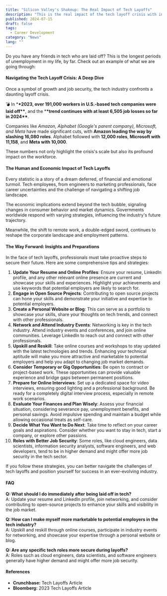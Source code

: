 ```yaml
---
title: "Silicon Valley's Shakeup: The Real Impact of Tech Layoffs"
description: "This is the real impact of the tech layoff crisis with in-depth analysis, personal stories, and expert opinions. Explore how it affects individuals, the economy, and the tech industry's future."
published: 2024-07-15
draft: false
tags:
  - Career Development
category: "News"
lang: ""
---
```


<!-- ![Hero Image](./heroImage.jpg) -->

Do you have any friends in tech who are laid off? This is the longest periods of unemployment in my life, by far. Check out an example of what we are going through:

#### Navigating the Tech Layoff Crisis: A Deep Dive

Once a symbol of growth and job security, the tech industry confronts a daunting layoff crisis.

💣 In \***\*2023, over 191,000 workers in U.S.-based tech companies were laid off\*\***, and the \***\*trend continues with at least 6,505 job losses so far in 2024\*\***.


Companies like _Amazon, Alphabet (Google's parent company), Microsoft, and Meta_ have made significant cuts, with **Amazon leading the way by slashing 16,080 roles**. Alphabet followed with **12,000 roles**, **Microsoft with 11,158**, and **Meta with 10,000**.

These numbers not only highlight the crisis's scale but also its profound impact on the workforce.

#### The Human and Economic Impact of Tech Layoffs

Every statistic is a story of a dream deferred, of financial and emotional turmoil. Tech employees, from engineers to marketing professionals, face career uncertainties and the challenge of navigating a shifting job landscape.

The economic implications extend beyond the tech bubble, signaling changes in consumer behavior and market dynamics. Governments worldwide respond with varying strategies, influencing the industry's future trajectory.

Meanwhile, the shift to remote work, a double-edged sword, continues to reshape the corporate landscape and employment patterns.

#### The Way Forward: Insights and Preparations

In the face of tech layoffs, professionals must take proactive steps to secure their future. Here are some comprehensive tips and strategies:

1. **Update Your Resume and Online Profiles**: Ensure your resume, LinkedIn profile, and any other relevant online presence are current and showcase your skills and experiences. Highlight your achievements and use keywords that potential employers are likely to search for.
2. **Engage in Open Source Projects**: Contributing to open source projects can hone your skills and demonstrate your initiative and expertise to potential employers.
3. **Create a Personal Website or Blog**: This can serve as a portfolio to showcase your skills, share your thoughts on tech trends, and connect with other professionals.
4. **Network and Attend Industry Events**: Networking is key in the tech industry. Attend industry events and conferences, and join online communities. Leverage LinkedIn to reach out and connect with other professionals.
5. **Upskill and Reskill**: Take online courses and workshops to stay updated with the latest technologies and trends. Enhancing your technical aptitude will make you more attractive and marketable to potential employers and help you adapt to changing job market demands.
6. **Consider Temporary or Gig Opportunities**: Be open to contract or project-based work. These opportunities can provide valuable experience and bridge gaps between permanent positions.
7. **Prepare for Online Interviews**: Set up a dedicated space for video interviews, ensuring good lighting and a professional background. Be ready for a completely digital interview process, especially in remote work scenarios.
8. **Evaluate Your Finances and Plan Wisely**: Assess your financial situation, considering severance pay, unemployment benefits, and personal savings. Avoid impulsive spending and maintain a budget while allowing occasional treats as self-care.
9. **Decide What You Want to Do Next**: Take time to reflect on your career goals and aspirations. Consider whether you want to stay in tech, start a company, or explore other passions.
10. **Roles with Better Job Security**: Some roles, like cloud engineers, data scientists, information security analysts, software engineers, and web developers, tend to be in higher demand and might offer more job security in the tech sector.

If you follow these strategies, you can better navigate the challenges of tech layoffs and position yourself for success in an ever-evolving industry.

#### FAQ

**Q: What should I do immediately after being laid off in tech?**  
 A: Update your resume and LinkedIn profile, join networking, and consider contributing to open-source projects to enhance your skills and visibility in the job market.

**Q: How can I make myself more marketable to potential employers in the tech industry?**  
 A: Upskill and reskill through online courses, participate in industry events for networking, and showcase your expertise through a personal website or blog.

**Q: Are any specific tech roles more secure during layoffs?**  
 A: Roles such as cloud engineers, data scientists, and software engineers generally have higher demand and might offer more job security.

#### References

- **Crunchbase:** Tech Layoffs Article
- **Bloomberg:** 2023 Tech Layoffs Article
